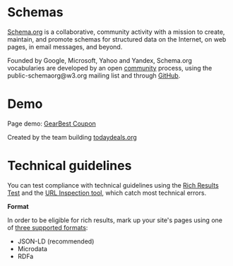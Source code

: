 # Schemas
<p><a href="https://schema.org/">Schema.org</a> is a collaborative, community activity with a mission to create, maintain, and promote schemas for structured data on the Internet, on web pages, in email messages, and beyond.</p>
<p>Founded by Google, Microsoft, Yahoo and Yandex, Schema.org vocabularies are developed by an open <a href="https://www.w3.org/community/schemaorg">community</a> process, using the public-schemaorg@w3.org mailing list and through <a href="https://schema.org/">GitHub</a>.</p>

# Demo
<p>Page demo: <a href="https://www.todaydeals.org/store/gearbest">GearBest Coupon</a></p>
<p>Created by the team building <a href="https://www.todaydeals.org">todaydeals.org</a></p>


# Technical guidelines
<p>You can test compliance with technical guidelines using the <a href="https://search.google.com/test/rich-results">Rich Results Test</a> and the <a href="https://support.google.com/webmasters/answer/9012289">URL Inspection tool</a>, which catch most technical errors.</p>
<p><strong>Format</strong></p>
<p>In order to be eligible for rich results, mark up your site's pages using one of <a href="https://developers.google.com/search/docs/advanced/structured-data/intro-structured-data#structured-data-format">three supported formats</a>:</p>
<ul>
<li>JSON-LD (recommended)</li>
<li>Microdata</li>
<li>RDFa</li>
</ul>
